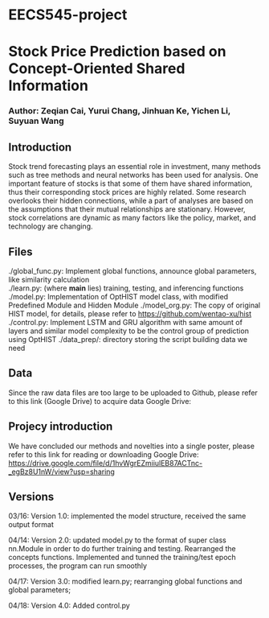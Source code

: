 # EECS545-project
# Stock Price Prediction based on Concept-Oriented Shared Information
### Author: Zeqian Cai, Yurui Chang, Jinhuan Ke, Yichen Li, Suyuan Wang

## Introduction
Stock trend forecasting plays an essential role in investment, many methods such as tree methods and neural networks has been used for analysis. 
One important feature of stocks is that some of them have shared information, thus their corresponding stock prices are highly related. Some research overlooks their hidden connections, while a part of analyses are based on the assumptions that their mutual relationships are stationary. However, stock correlations are dynamic as many factors like the policy, market, and technology are changing.

## Files
./global_func.py: Implement global functions, announce global parameters, like similarity calculation  
./learn.py: (where __main__ lies) training, testing, and inferencing functions
./model.py: Implementation of OptHIST model class, with modified Predefined Module and Hidden Module
./model_org.py: The copy of original HIST model, for details, please refer to https://github.com/wentao-xu/hist  
./control.py: Implement LSTM and GRU algorithm with same amount of layers and similar model complexity to be the control group of prediction using OptHIST
./data_prep/: directory storing the script building data we need

## Data
Since the raw data files are too large to be uploaded to Github, please refer to this link (Google Drive) to acquire data
Google Drive: 

## Projecy introduction
We have concluded our methods and novelties into a single poster, please refer to this link for reading or downloading 
Google Drive: https://drive.google.com/file/d/1hvWgrEZmiiulEB87ACTnc-_egBz8U1nW/view?usp=sharing

## Versions
03/16: Version 1.0: implemented the model structure, received the same output format

04/14: Version 2.0: updated model.py to the format of super class nn.Module in order to do further training and testing. Rearranged the concepts functions. Implemented and tunned the training/test epoch processes, the program can run smoothly

04/17: Version 3.0: modified learn.py; rearranging global functions and global parameters;

04/18: Version 4.0: Added control.py
